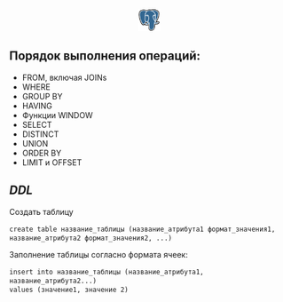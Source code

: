 <div>
  <p align="center"
   <a href ="https://stepik.org/course/63054/syllabus">
  <img src="https://github.com/devicons/devicon/blob/master/icons/postgresql/postgresql-original.svg" width="40px"/>
   </a>
   </p>
 </div>                                                                                                                           


                                                   
## Порядок выполнения операций:

- FROM, включая JOINs
- WHERE
- GROUP BY
- HAVING
- Функции WINDOW
- SELECT
- DISTINCT
- UNION
- ORDER BY
- LIMIT и OFFSET
                                                                          
## _DDL_
Создать таблицу
```
create table название_таблицы (название_атрибута1 формат_значения1, название_атрибута2 формат_значения2, ...)
```
Заполнение таблицы согласно формата ячеек:
```
insert into название_таблицы (название_атрибута1, название_атрибута2...)
values (значение1, значение 2)
```
